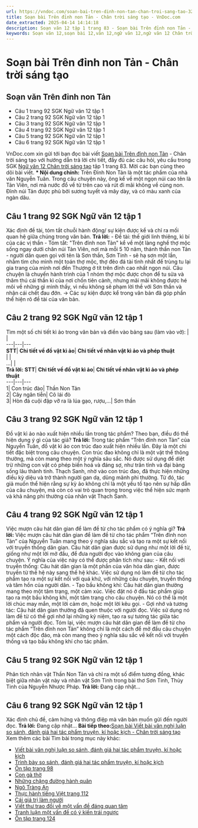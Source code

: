 ```yaml
---
url: https://vndoc.com/soan-bai-tren-dinh-non-tan-chan-troi-sang-tao-321368
title: Soạn bài Trên đỉnh non Tản - Chân trời sáng tạo - VnDoc.com
date_extracted: 2025-04-14 14:14:18
description: Soạn văn 12 tập 1 trang 83 - Soạn bài Trên đỉnh non Tản - Chân trời sáng tạo được VnDoc.com sưu tầm và xin gửi tới bạn đọc cùng tham khảo nhé.
keywords: Soạn văn 12,soạn bài 12,văn 12,ngữ văn 12,ngữ văn 12 Chân trời sáng tạo,soạn ngữ văn 12,giải ngữ văn 12,soạn văn 12 Chân trời sáng tạo,soạn văn 12 Chân trời sáng tạo ngắn nhất,soạn văn 12 tập 1 trang 83 Chân trời sáng tạo,Soạn bài Trên đỉnh non Tản Chân trời sáng tạo,Soạn bài Trên đỉnh non Tản,Soạn văn Trên đỉnh non Tản,Trên đỉnh non Tản,soạn văn 12 tập 1 trang 83
---
```


# Soạn bài Trên đỉnh non Tản - Chân trời sáng tạo
## Soạn văn Trên đỉnh non Tản
  * Câu 1 trang 92 SGK Ngữ văn 12 tập 1
  * Câu 2 trang 92 SGK Ngữ văn 12 tập 1
  * Câu 3 trang 92 SGK Ngữ văn 12 tập 1
  * Câu 4 trang 92 SGK Ngữ văn 12 tập 1
  * Câu 5 trang 92 SGK Ngữ văn 12 tập 1
  * Câu 6 trang 92 SGK Ngữ văn 12 tập 1

VnDoc.com xin gửi tới bạn đọc bài viết [Soạn bài Trên đỉnh non Tản](<https://vndoc.com/soan-bai-tren-dinh-non-tan-chan-troi-sang-tao-321368>) \- Chân trời sáng tạo với hướng dẫn trả lời chi tiết, đầy đủ các câu hỏi, yêu cầu trong SGK [Ngữ văn 12 Chân trời sáng tạo](<https://vndoc.com/soan-van-12-chan-troi-sang-tao>) tập 1 trang 83. Mời các bạn cùng theo dõi bài viết.
**\* Nội dung chính:** Trên Đỉnh Non Tản là một tác phẩm của nhà văn Nguyễn Tuân. Trong câu chuyện này, ông kể về một ngọn núi cao tên là Tản Viên, nơi mà nước đổ về từ trên cao và rút đi mãi không về cùng non. Đỉnh núi Tản được phủ bởi sương tuyết và mây dày, và có màu xanh của ngàn dâu.
## Câu 1 trang 92 SGK Ngữ văn 12 tập 1
Xác định đề tài, tóm tắt chuỗi hành động/ sự kiện được kể và chỉ ra mối quan hệ giữa chúng trong văn bản.
**Trả lời:**
\- Đề tài: thế giới linh thiêng, kì bí của các vị thần
\- Tóm tắt: "Trên đỉnh non Tản" kể về một làng nghề thợ mộc sống ngay dưới chân núi Tản Viên, nơi mà mỗi 5 10 năm, thánh thần non Tản - người dân quen gọi với tên là Sơn thần, Sơn Tinh - sẽ hạ sơn một lần, nhằm tìm cho mình một toán thợ mộc, thợ đẽo đá tài tình nhất để trùng tu lại gia trang của mình nơi đền Thượng ở tít trên đỉnh cao nhất ngọn núi. Câu chuyện là chuyến hành trình của 1 nhóm thợ mộc được chọn để tu sửa và thăm thú cái thần kì của nơi chốn tiên cảnh, nhưng mãi mãi không được hé môi về những gì mình thấy, vì nếu không sẽ phạm lời thề với Sơn thần và nhận cái chết đau đớn.
→ Các sự kiện được kể trong văn bản đã góp phần thể hiện rõ đề tài của văn bản.
## Câu 2 trang 92 SGK Ngữ văn 12 tập 1
Tìm một số chi tiết kì ảo trong văn bản và điền vào bảng sau \(làm vào vở\):
| |   
---|---|---  
**STT**| **Chi tiết về đồ vật kì ảo**| **Chi tiết về nhân vật kì ảo và phép thuật**  
| |   
…| |   
**Trả lời:**
**STT**| **Chi tiết về đồ vật kì ảo**| **Chi tiết về nhân vật kì ảo và phép thuật**  
---|---|---  
1| Con trúc đào| Thần Non Tản  
2| Cây ngân tiễn| Cô lái đò  
3| Hòn đá cuội đập vỡ ra là lúa gạo, rượu,…| Sơn thần  
## Câu 3 trang 92 SGK Ngữ văn 12 tập 1
Đồ vật kì ảo nào xuất hiện nhiều lần trong tác phẩm? Theo bạn, điều đó thể hiện dụng ý gì của tác giả?
**Trả lời:**
Trong tác phẩm “Trên đỉnh non Tản” của Nguyễn Tuân, đồ vật kì ảo con trúc đao xuất hiện nhiều lần. Đây là một chi tiết đặc biệt trong câu chuyện.
Con trúc đao không chỉ là một vật thể thông thường, mà còn mang theo một ý nghĩa sâu sắc. Nó được sử dụng để diệt trừ những con vật có phép biến hoá và đáng sợ, như trăn tỉnh và đại bàng sống lâu thành tinh. Thạch Sanh, nhờ vào con trúc đao, đã thực hiện những điều kỳ diệu và trở thành người gan dạ, dũng mãnh phi thường.
Từ đó, tác giả muốn thể hiện rằng sự kỳ ảo không chỉ là một yếu tố tạo nên sự hấp dẫn của câu chuyện, mà còn có vai trò quan trọng trong việc thể hiện sức mạnh và khả năng phi thường của nhân vật Thạch Sanh.
## Câu 4 trang 92 SGK Ngữ văn 12 tập 1
Việc mượn câu hát dân gian để làm đề từ cho tác phẩm có ý nghĩa gì?
**Trả lời:**
Việc mượn câu hát dân gian để làm đề từ cho tác phẩm “Trên đỉnh non Tản” của Nguyễn Tuân mang theo ý nghĩa sâu sắc và tạo ra một sự kết nối với truyền thống dân gian. Câu hát dân gian được sử dụng như một lời đề từ, giống như một lời mở đầu, để đưa người đọc vào không gian của câu chuyện. Ý nghĩa của việc này có thể được phân tích như sau:
\- Kết nối với truyền thống: Câu hát dân gian là một phần của văn hóa dân gian, được truyền từ thế hệ này sang thế hệ khác. Việc sử dụng nó làm đề từ cho tác phẩm tạo ra một sự kết nối với quá khứ, với những câu chuyện, truyền thống và tâm hồn của người dân.
\- Tạo bầu không khí: Câu hát dân gian thường mang theo một tâm trạng, một cảm xúc. Việc đặt nó ở đầu tác phẩm giúp tạo ra một bầu không khí, một tâm trạng cho câu chuyện. Nó có thể là một lời chúc may mắn, một lời cảm ơn, hoặc một lời kêu gọi.
\- Gợi nhớ và tương tác: Câu hát dân gian thường đã quen thuộc với người đọc. Việc sử dụng nó làm đề từ có thể gợi nhớ lại những kỷ niệm, tạo ra sự tương tác giữa tác phẩm và người đọc.
Tóm lại, việc mượn câu hát dân gian để làm đề từ cho tác phẩm “Trên đỉnh non Tản” không chỉ là một cách để mở đầu câu chuyện một cách độc đáo, mà còn mang theo ý nghĩa sâu sắc về kết nối với truyền thống và tạo bầu không khí cho tác phẩm.
## Câu 5 trang 92 SGK Ngữ văn 12 tập 1
Phân tích nhân vật Thần Non Tản và chỉ ra một số điểm tương đồng, khác biệt giữa nhân vật này và nhân vật Sơn Tinh trong bài thơ Sơn Tinh, Thủy Tinh của Nguyễn Nhược Pháp.
**Trả lời:**
Đang cập nhật...
## Câu 6 trang 92 SGK Ngữ văn 12 tập 1
Xác định chủ đề, cảm hứng và thông điệp mà văn bản muốn gửi đến người đọc.
**Trả lời:**
Đang cập nhật...
**Bài tiếp theo:**[Soạn bài Viết bài văn nghị luận so sánh, đánh giá hai tác phẩm truyện, kí hoặc kịch - Chân trời sáng tạo](<https://vndoc.com/soan-bai-viet-bai-van-nghi-luan-so-sanh-danh-gia-hai-tac-pham-truyen-ki-hoac-kich-chan-troi-sang-tao-321371>)
Xem thêm các bài Tìm bài trong mục này khác:
  * [Viết bài văn nghị luận so sánh, đánh giá hai tác phẩm truyện, kí hoặc kịch](</soan-bai-viet-bai-van-nghi-luan-so-sanh-danh-gia-hai-tac-pham-truyen-ki-hoac-kich-chan-troi-sang-tao-321371>)
  * [Trình bày so sánh, đánh giá hai tác phẩm truyện, kí hoặc kịch](</soan-bai-trinh-bay-so-sanh-danh-gia-hai-tac-pham-truyen-ki-hoac-kich-chan-troi-sang-tao-321373>)
  * [Ôn tập trang 98](</soan-bai-on-tap-trang-98-chan-troi-sang-tao-321376>)
  * [Con gà thờ](</soan-bai-con-ga-tho-chan-troi-sang-tao-321380>)
  * [Những chặng đường hành quân](</soan-bai-nhung-chang-duong-hanh-quan-chan-troi-sang-tao-321385>)
  * [Ngõ Tràng An](</soan-bai-ngo-trang-an-chan-troi-sang-tao-321389>)
  * [Thực hành tiếng Việt trang 112](</soan-bai-thuc-hanh-tieng-viet-trang-112-chan-troi-sang-tao-321431>)
  * [Cái giá trị làm người](</soan-bai-cai-gia-tri-lam-nguoi-chan-troi-sang-tao-321432>)
  * [Viết thư trao đổi về một vấn đề đáng quan tâm](</soan-bai-viet-thu-trao-doi-ve-mot-van-de-dang-quan-tam-chan-troi-sang-tao-321434>)
  * [Tranh luận một vấn đề có ý kiến trái ngược](</soan-bai-tranh-luan-mot-van-de-co-y-kien-trai-nguoc-chan-troi-sang-tao-321438>)
  * [Ôn tập trang 124](</soan-bai-on-tap-trang-124-chan-troi-sang-tao-321440>)

